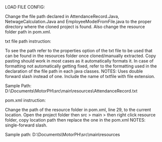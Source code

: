 LOAD FILE CONFIG:

Change the file path declared in AttendanceRecord.Java, NetwageCalculation.Java and EmployeeModelFromFile.java to the proper directory where the cloned project is found. Also change the resource folder path in pom.xml.

txt file path instruction:

To see the path refer to the properties option of the txt file to be used that can be found in the resources folder once cloned/manually extracted. Copy pasting should work in most cases as it automatically formats it.
In case of formatting not automatically getting fixed, refer to the formatting used in the declaration of the file path in each java classes. NOTES: Uses double forward slash instead of one. Include the name of txtfile with file extension.

Sample Path: D:\\Documents\\MotorPH\\src\\main\\resources\\AttendanceRecord.txt

pom.xml instruction:

Change the path of the resource folder in pom.xml, line 29, to the current location. Open the project folder then src > main > then right click resource folder, copy location path then replace the one in the pom.xml NOTES: single-forward slash.

Sample path: D:\Documents\MotorPH\src\main\resources
